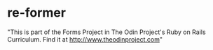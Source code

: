 # re-former
"This is part of the Forms Project in The Odin Project's Ruby on Rails Curriculum. Find it at http://www.theodinproject.com"
